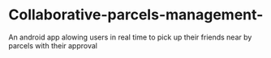# Collaborative-parcels-management-
An android app alowing users in real time to pick up their friends near by parcels with their approval
